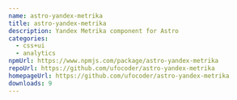 ```yaml
---
name: astro-yandex-metrika
title: astro-yandex-metrika
description: Yandex Metrika component for Astro
categories:
  - css+ui
  - analytics
npmUrl: https://www.npmjs.com/package/astro-yandex-metrika
repoUrl: https://github.com/ufocoder/astro-yandex-metrika
homepageUrl: https://github.com/ufocoder/astro-yandex-metrika
downloads: 9
---
```

